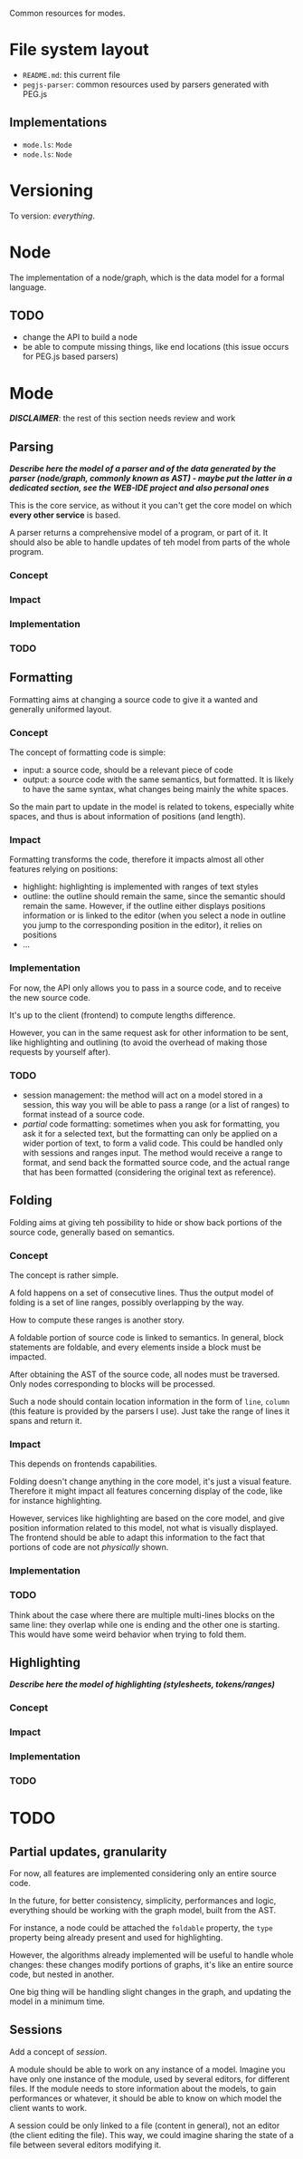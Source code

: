Common resources for modes.

# File system layout

* `README.md`: this current file
* `pegjs-parser`: common resources used by parsers generated with PEG.js

## Implementations

* `mode.ls`: `Mode`
* `node.ls`: `Node`

# Versioning

To version: _everything_.

# Node

The implementation of a node/graph, which is the data model for a formal language.

## TODO

* change the API to build a node
* be able to compute missing things, like end locations (this issue occurs for PEG.js based parsers)

# Mode

___DISCLAIMER___: the rest of this section needs review and work

## Parsing

___Describe here the model of a parser and of the data generated by the parser (node/graph, commonly known as AST) - maybe put the latter in a dedicated section, see the WEB-IDE project and also personal ones___

This is the core service, as without it you can't get the core model on which __every other service__ is based.

A parser returns a comprehensive model of a program, or part of it. It should also be able to handle updates of teh model from parts of the whole program.

### Concept
### Impact
### Implementation
### TODO

## Formatting

Formatting aims at changing a source code to give it a wanted and generally uniformed layout.

### Concept

The concept of formatting code is simple:

* input: a source code, should be a relevant piece of code
* output: a source code with the same semantics, but formatted. It is likely to have the same syntax, what changes being mainly the white spaces.

So the main part to update in the model is related to tokens, especially white spaces, and thus is about information of positions (and length).

### Impact

Formatting transforms the code, therefore it impacts almost all other features relying on positions:

* highlight: highlighting is implemented with ranges of text styles
* outline: the outline should remain the same, since the semantic should remain the same. However, if the outline either displays positions information or is linked to the editor (when you select a node in outline you jump to the corresponding position in the editor), it relies on positions
* ...

### Implementation

For now, the API only allows you to pass in a source code, and to receive the new source code.

It's up to the client (frontend) to compute lengths difference.

However, you can in the same request ask for other information to be sent, like highlighting and outlining (to avoid the overhead of making those requests by yourself after).

### TODO

* session management: the method will act on a model stored in a session, this way you will be able to pass a range (or a list of ranges) to format instead of a source code.
* _partial_ code formatting: sometimes when you ask for formatting, you ask it for a selected text, but the formatting can only be applied on a wider portion of text, to form a valid code. This could be handled only with sessions and ranges input. The method would receive a range to format, and send back the formatted source code, and the actual range that has been formatted (considering the original text as reference).


## Folding

Folding aims at giving teh possibility to hide or show back portions of the source code, generally based on semantics.

### Concept

The concept is rather simple.

A fold happens on a set of consecutive lines. Thus the output model of folding is a set of line ranges, possibly overlapping by the way.

How to compute these ranges is another story.

A foldable portion of source code is linked to semantics. In general, block statements are foldable, and every elements inside a block must be impacted.

After obtaining the AST of the source code, all nodes must be traversed. Only nodes corresponding to blocks will be processed.

Such a node should contain location information in the form of `line`, `column` (this feature is provided by the parsers I use). Just take the range of lines it spans and return it.

### Impact

This depends on frontends capabilities.

Folding doesn't change anything in the core model, it's just a visual feature. Therefore it might impact all features concerning display of the code, like for instance highlighting.

However, services like highlighting are based on the core model, and give position information related to this model, not what is visually displayed. The frontend should be able to adapt this information to the fact that portions of code are not _physically_ shown.

### Implementation

### TODO

Think about the case where there are multiple multi-lines blocks on the same line: they overlap while one is ending and the other one is starting. This would have some weird behavior when trying to fold them.

## Highlighting

___Describe here the model of highlighting (stylesheets, tokens/ranges)___

### Concept
### Impact
### Implementation
### TODO

# TODO

## Partial updates, granularity

For now, all features are implemented considering only an entire source code.

In the future, for better consistency, simplicity, performances and logic, everything should be working with the graph model, built from the AST.

For instance, a node could be attached the `foldable` property, the `type` property being already present and used for highlighting.

However, the algorithms already implemented will be useful to handle whole changes: these changes modify portions of graphs, it's like an entire source code, but nested in another.

One big thing will be handling slight changes in the graph, and updating the model in a minimum time.

## Sessions

Add a concept of _session_.

A module should be able to work on any instance of a model. Imagine you have only one instance of the module, used by several editors, for different files. If the module needs to store information about the models, to gain performances or whatever, it should be able to know on which model the client wants to work.

A session could be only linked to a file (content in general), not an editor (the client editing the file). This way, we could imagine sharing the state of a file between several editors modifying it.
